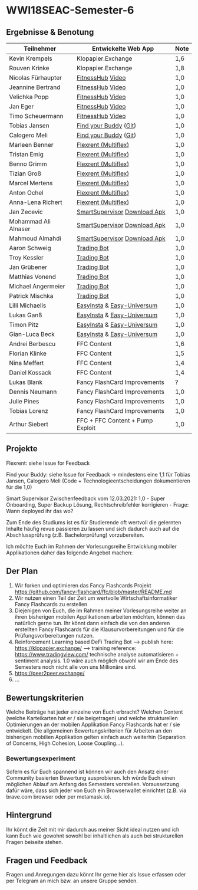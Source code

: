 # WWI18SEAC-Semester-6

## Ergebnisse & Benotung 

| Teilnehmer | Entwickelte Web App | Note |
|----------------------|----------|----------|
| Kevin Krempels | Klopapier.Exchange  | 1,6  | 
| Rouven Krinke | Klopapier.Exchange | 1,8  | 
| Nicolas Fürhaupter | [FitnessHub](https://fitnesshub.app/) [Video](https://www.youtube.com/watch?v=5BLDFXKyVsQ)  | 1,0  | 
| Jeannine Bertrand | [FitnessHub](https://fitnesshub.app/) [Video](https://www.youtube.com/watch?v=5BLDFXKyVsQ) | 1,0  | 
| Velichka Popp | [FitnessHub](https://fitnesshub.app/) [Video](https://www.youtube.com/watch?v=5BLDFXKyVsQ) |  1,0 | 
| Jan Eger | [FitnessHub](https://fitnesshub.app/) [Video](https://www.youtube.com/watch?v=5BLDFXKyVsQ) | 1,0  | 
| Timo Scheuermann | [FitnessHub](https://fitnesshub.app/) [Video](https://www.youtube.com/watch?v=5BLDFXKyVsQ) | 1,0  | 
| Tobias Jansen | [Find your Buddy](https://findyourbuddy.tjbn.de/) ([Git](https://git.tjbn.de/findyourbuddy)) | 1,0 | 
| Calogero Meli | [Find your Buddy](https://findyourbuddy.tjbn.de/) ([Git](https://git.tjbn.de/findyourbuddy)) | 1,0  | 
| Marleen Benner | [Flexrent (Multiflex)](https://github.com/Multiflexxx/FlexRent) | 1,0  | 
| Tristan Emig | [Flexrent (Multiflex)](https://github.com/Multiflexxx/FlexRent)  | 1,0  | 
| Benno Grimm | [Flexrent (Multiflex)](https://github.com/Multiflexxx/FlexRent) | 1,0  | 
| Tizian Groß | [Flexrent (Multiflex)](https://github.com/Multiflexxx/FlexRent)  |  1,0 | 
| Marcel Mertens | [Flexrent (Multiflex)](https://github.com/Multiflexxx/FlexRent) | 1,0  | 
| Anton Ochel | [Flexrent (Multiflex)](https://github.com/Multiflexxx/FlexRent) | 1,0  | 
| Anna-Lena Richert | [Flexrent (Multiflex)](https://github.com/Multiflexxx/FlexRent) |  1,0 | 
| Jan Zecevic | [SmartSupervisor](https://git.tjbn.de/schuelerverwaltung) [Download Apk](https://sap-my.sharepoint.com/:u:/p/mohammad_ali_alnaser/EcJ5ljhwIdJLiuoMYUSGIn4ByiyogLgrpRTJsKMqlr0lKw?e=iY6ofg)| 1,0  | 
| Mohammad Ali Alnaser | [SmartSupervisor](https://git.tjbn.de/schuelerverwaltung) [Download Apk](https://sap-my.sharepoint.com/:u:/p/mohammad_ali_alnaser/EcJ5ljhwIdJLiuoMYUSGIn4ByiyogLgrpRTJsKMqlr0lKw?e=iY6ofg)| 1,0  | 
| Mahmoud Almahdi |  [SmartSupervisor](https://git.tjbn.de/schuelerverwaltung) [Download Apk](https://sap-my.sharepoint.com/:u:/p/mohammad_ali_alnaser/EcJ5ljhwIdJLiuoMYUSGIn4ByiyogLgrpRTJsKMqlr0lKw?e=iY6ofg)  | 1,0  | 
| Aaron Schweig | [Trading Bot](https://github.com/michael-spengler/ml-server) | 1,0 | 
| Troy Kessler | [Trading Bot](https://github.com/michael-spengler/ml-server) | 1,0  | 
| Jan Grübener | [Trading Bot](https://github.com/michael-spengler/ml-server) | 1,0  | 
| Matthias Vonend | [Trading Bot](https://github.com/michael-spengler/ml-server) | 1,0  | 
| Michael Angermeier | [Trading Bot](https://github.com/michael-spengler/ml-server) | 1,0  | 
| Patrick Mischka | [Trading Bot](https://github.com/michael-spengler/ml-server) | 1,0  |
| Lilli Michaelis | [EasyInsta](https://youtu.be/joys6F5tcio) & [Easy-Universum](https://github.com/timonpitz/EasyInsta) | 1,0 | 
| Lukas Ganß | [EasyInsta](https://youtu.be/joys6F5tcio) & [Easy-Universum](https://github.com/timonpitz/EasyInsta) | 1,0  | 
| Timon Pitz | [EasyInsta](https://youtu.be/joys6F5tcio) & [Easy-Universum](https://github.com/timonpitz/EasyInsta) | 1,0  | 
| Gian-Luca Beck | [EasyInsta](https://youtu.be/joys6F5tcio) & [Easy-Universum](https://github.com/timonpitz/EasyInsta) | 1,0  | 
| Andrei Berbescu | FFC Content | 1,6  | 
| Florian Klinke | FFC Content | 1,5  | 
| Nina Meffert | FFC Content | 1,4  | 
| Daniel Kossack | FFC Content | 1,4  | 
| Lukas Blank | Fancy FlashCard Improvements | ? | 
| Dennis Neumann | Fancy FlashCard Improvements | 1,0  | 
| Julie Pines | Fancy FlashCard Improvements | 1,0 | 
| Tobias Lorenz | Fancy FlashCard Improvements | 1,0 |
| Arthur Siebert | FFC + FFC Content + Pump Exploit | 1,0 | 

## Projekte
Flexrent: siehe Issue for Feedback  

Find your Buddy: siehe Issue for Feedback -> mindestens eine 1,1 für Tobias Jansen, Calogero Meli (Code + Technologieentscheidungen dokumentieren für die 1,0)  

Smart Supervisor Zwischenfeedback vom 12.03.2021: 1,0  - Super Onboarding, Super Backup Lösung, Rechtschreibfehler korrigieren - Frage: Wann deployed ihr das wo?

Zum Ende des Studiums ist es für Studierende oft wertvoll die gelernten Inhalte häufig revue passieren zu lassen und sich dadurch auch auf die Abschlussprüfung (z.B. Bachelorprüfung) vorzubereiten. 

Ich möchte Euch im Rahmen der Vorlesungsreihe Entwicklung mobiler Applikationen daher das folgende Angebot machen:

## Der Plan
1. Wir forken und optimieren das Fancy Flashcards Projekt https://github.com/fancy-flashcard/ffc/blob/master/README.md
2. Wir nutzen einen Teil der Zeit um wertvolle Wirtschaftsinformatiker Fancy Flashcards zu erstellen 
3. Diejenigen von Euch, die im Rahmen meiner Vorlesungsreihe weiter an ihren bisherigen mobilen Applikationen arbeiten möchten, können das natürlich gerne tun. Ihr könnt dann einfach die von den anderen erstellten Fancy Flashcards für die Klausurvorbereitungen und für die Prüfungsvorbereitungen nutzen.  
4. Reinforcement Learning based DeFi Trading Bot --> publish here: https://klopapier.exchange/ --> training reference: https://www.tradingview.com/ technische analyse automatisieren + sentiment analysis. 1.0 wäre auch möglich obwohl wir am Ende des Semesters noch nicht alle von uns Millionäre sind. 
5. https://peer2peer.exchange/
6. ...  

## Bewertungskriterien
Welche Beiträge hat jeder einzelne von Euch erbracht? Welchen Content (welche Karteikarten hat er / sie beigetragen) und welche strukturellen Optimierungen an der mobilen Applikation Fancy Flashcards hat er / sie entwickelt. Die allgemeinen Bewertungskriterien für Arbeiten an den bisherigen mobilien Applikation gelten einfach auch weiterhin (Separation of Concerns, High Cohesion, Loose Coupling...).

### Bewertungsexperiment
Sofern es für Euch spannend ist können wir auch den Ansatz einer Community basierten Bewertung ausprobieren. Ich würde Euch einen möglichen Ablauf am Anfang des Semesters vorstellen. Voraussetzung dafür wäre, dass sich jeder von Euch ein Browserwallet einrichtet (z.B. via brave.com browser oder per metamask.io). 

## Hintergrund
Ihr könnt die Zeit mit mir dadurch aus meiner Sicht ideal nutzen und ich kann Euch wie gewohnt sowohl bei inhaltlichen als auch bei strukturellen Fragen beiseite stehen.

## Fragen und Feedback
Fragen und Anregungen dazu könnt Ihr gerne hier als Issue erfassen oder per Telegram an mich bzw. an unsere Gruppe senden.
